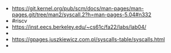 - https://git.kernel.org/pub/scm/docs/man-pages/man-pages.git/tree/man2/syscall.2?h=man-pages-5.04#n332
- #riscv
- https://inst.eecs.berkeley.edu/~cs61c/fa22/labs/lab04/
-
- https://gpages.juszkiewicz.com.pl/syscalls-table/syscalls.html
-
